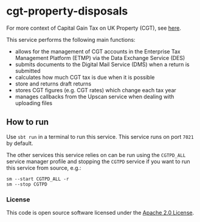 # cgt-property-disposals

For more context of Capital Gain Tax on UK Property (CGT), see [here](https://github.com/hmrc/cgt-property-disposals-frontend#cgt-property-disposals-frontend).

This service performs the following main functions:
- allows for the management of CGT accounts in the Enterprise Tax Management Platform (ETMP) via the Data 
  Exchange Service (DES)
- submits documents to the Digital Mail Service (DMS) when a return is submitted  
- calculates how much CGT tax is due when it is possible
- store and returns draft returns 
- stores CGT figures (e.g. CGT rates) which change each tax year
- manages callbacks from the Upscan service when dealing with uploading files

## How to run
Use `sbt run` in a terminal to run this service. This service runs on port `7021` by default.

The other services this service relies on can be run using the `CGTPD_ALL` service manager profile and stopping the 
`CGTPD` service if you want to run this service from source, e.g.:
```
sm --start CGTPD_ALL -r
sm --stop CGTPD
```   

### License

This code is open source software licensed under the [Apache 2.0 License]("http://www.apache.org/licenses/LICENSE-2.0.html").
